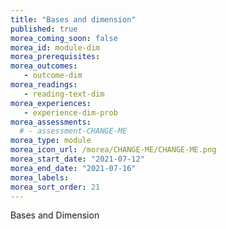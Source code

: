 ```yaml
---
title: "Bases and dimension"
published: true
morea_coming_soon: false
morea_id: module-dim
morea_prerequisites:
morea_outcomes:
   - outcome-dim
morea_readings:
   - reading-text-dim
morea_experiences:
   - experience-dim-prob
morea_assessments:
  # - assessment-CHANGE-ME
morea_type: module
morea_icon_url: /morea/CHANGE-ME/CHANGE-ME.png
morea_start_date: "2021-07-12"
morea_end_date: "2021-07-16"
morea_labels:
morea_sort_order: 21
---
```


Bases and Dimension

